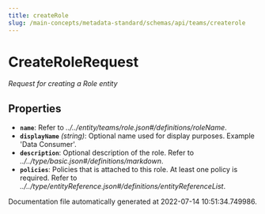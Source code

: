 ```yaml
---
title: createRole
slug: /main-concepts/metadata-standard/schemas/api/teams/createrole
---
```


# CreateRoleRequest

*Request for creating a Role entity*

## Properties

- **`name`**: Refer to *../../entity/teams/role.json#/definitions/roleName*.
- **`displayName`** *(string)*: Optional name used for display purposes. Example 'Data Consumer'.
- **`description`**: Optional description of the role. Refer to *../../type/basic.json#/definitions/markdown*.
- **`policies`**: Policies that is attached to this role. At least one policy is required. Refer to *../../type/entityReference.json#/definitions/entityReferenceList*.


Documentation file automatically generated at 2022-07-14 10:51:34.749986.
